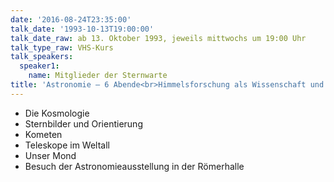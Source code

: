```yaml
---
date: '2016-08-24T23:35:00'
talk_date: '1993-10-13T19:00:00'
talk_date_raw: ab 13. Oktober 1993, jeweils mittwochs um 19:00 Uhr
talk_type_raw: VHS-Kurs
talk_speakers:
  speaker1:
    name: Mitglieder der Sternwarte
title: 'Astronomie – 6 Abende<br>Himmelsforschung als Wissenschaft und Hobby'
---
```

- Die Kosmologie
- Sternbilder und Orientierung
- Kometen
- Teleskope im Weltall
- Unser Mond
- Besuch der Astronomieausstellung in der Römerhalle